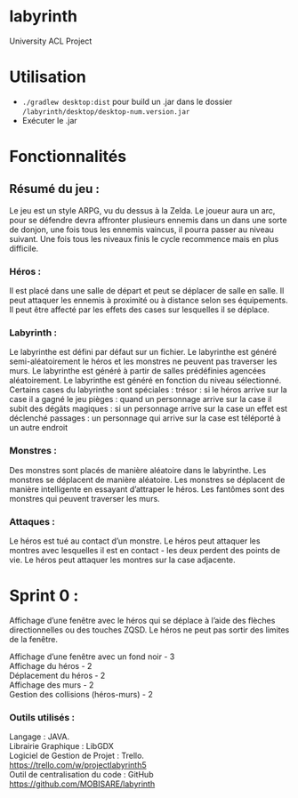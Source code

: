 # labyrinth
University ACL Project 

# Utilisation

- `./gradlew desktop:dist` pour build un .jar  dans le dossier `/labyrinth/desktop/desktop-num.version.jar`  
- Exécuter le .jar

# Fonctionnalités

## Résumé du jeu :

Le jeu est un style ARPG, vu du dessus à la Zelda. Le joueur aura un arc, pour se défendre devra affronter plusieurs ennemis dans un dans une sorte de donjon, une fois tous les ennemis vaincus, il pourra passer au niveau suivant. Une fois tous les niveaux finis le cycle recommence mais en plus difficile. 

### Héros :
Il est placé dans une salle de départ et peut se déplacer de salle en salle.
Il peut attaquer les ennemis à proximité ou à distance selon ses équipements.
Il peut être affecté par les effets des cases sur lesquelles il se déplace.

### Labyrinth : 
Le labyrinthe est défini par défaut sur un fichier.
Le labyrinthe est généré semi-aléatoirement le héros et les monstres ne peuvent pas traverser les murs.
Le labyrinthe est généré à partir de salles prédéfinies agencées aléatoirement.
Le labyrinthe est généré en fonction du niveau sélectionné. 
Certains cases du labyrinthe sont spéciales :
trésor : si le héros arrive sur la case il a gagné le jeu
pièges : quand un personnage arrive sur la case il subit des dégâts 
magiques : si un personnage arrive sur la case un effet est déclenché 
passages : un personnage qui arrive sur la case est téléporté à un autre endroit

### Monstres :
Des monstres sont placés de manière aléatoire dans le labyrinthe.
Les monstres se déplacent de manière aléatoire.
Les monstres se déplacent de manière intelligente en essayant d’attraper le héros.
Les fantômes sont des monstres qui peuvent traverser les murs.

### Attaques :
Le héros est tué au contact d’un monstre.
Le héros peut attaquer les montres avec lesquelles il est en contact - les deux perdent des points de vie.
Le héros peut attaquer les montres sur la case adjacente.



# Sprint 0 :

Affichage d’une fenêtre avec le héros qui se déplace à l’aide des flèches directionnelles ou des touches ZQSD. Le héros ne peut pas sortir des limites de la fenêtre.

Affichage d’une fenêtre avec un fond noir              - 3  
Affichage du héros                                     - 2  
Déplacement du héros                                   - 2  
Affichage des murs                                     - 2  
Gestion des collisions (héros-murs)                    - 2  


### Outils utilisés :

Langage : JAVA.   
Librairie Graphique : LibGDX  
Logiciel de Gestion de Projet : Trello.  
https://trello.com/w/projectlabyrinth5   
Outil de centralisation du code : GitHub  
https://github.com/MOBISARE/labyrinth  

